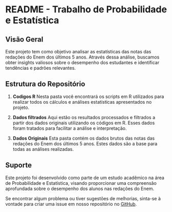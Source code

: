 # README - Trabalho de Probabilidade e Estatística

## Visão Geral
Este projeto tem como objetivo analisar as estatísticas das notas das redações do Enem dos últimos 5 anos. Através dessa análise, buscamos obter insights valiosos sobre o desempenho dos estudantes e identificar tendências e padrões relevantes.

## Estrutura do Repositório
1. **Codigos R**
Nesta pasta você encontrará os scripts em R utilizados para realizar todos os cálculos e análises estatísticas apresentados no projeto.

2. **Dados filtrados**
Aqui estão os resultados processados e filtrados a partir dos dados originais utilizando os códigos em R. Esses dados foram tratados para facilitar a análise e interpretação.

3. **Dados Originais**
Esta pasta contém os dados brutos das notas das redações do Enem dos últimos 5 anos. Estes dados são a base para todas as análises realizadas.

## Suporte
Este projeto foi desenvolvido como parte de um estudo acadêmico na área de Probabilidade e Estatística, visando proporcionar uma compreensão aprofundada sobre o desempenho dos alunos nas redações do Enem.

Se encontrar algum problema ou tiver sugestões de melhorias, sinta-se à vontade para criar uma issue em nosso repositório no [GitHub](https://github.com/AlexandreTessaro/estatisticas_das_notas_da_redacao_do_enem).


